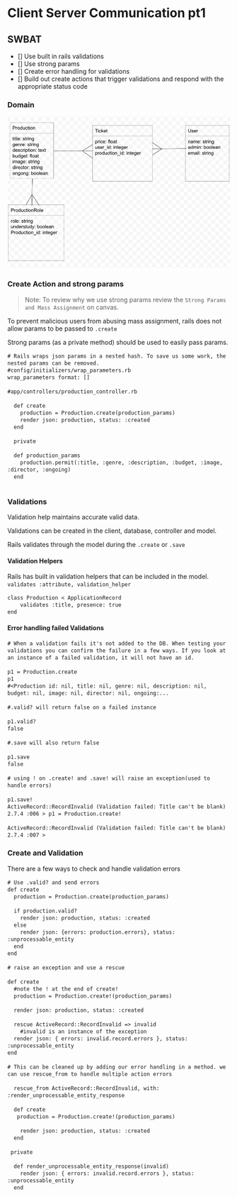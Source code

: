 # Client Server Communication pt1
## SWBAT
- [] Use built in rails validations
- [] Use strong params
- [] Create error handling for validations 
- [] Build out create actions that trigger validations and respond with the appropriate status code

### Domain
![domain_2](assets/domain_2.png)

### Create Action and strong params
>Note: To review why we use strong params review the `Strong Params and Mass Assignment` on canvas.

To prevent malicious users from abusing mass assignment, rails does not allow params to be passed to `.create`  

Strong params (as a private method) should be used to easily pass params. 

```
# Rails wraps json params in a nested hash. To save us some work, the nested params can be removed. 
#config/initializers/wrap_parameters.rb
wrap_parameters format: []

#app/controllers/production_controller.rb

  def create
    production = Production.create(production_params)
    render json: production, status: :created 
  end 

  private 

  def production_params
    production.permit(:title, :genre, :description, :budget, :image, :director, :ongoing)
  end 


```

### Validations
Validation help maintains accurate valid data.

Validations can be created in the client, database, controller and model.

Rails validates through the model during the `.create` or `.save`

#### Validation Helpers 
Rails has built in validation helpers that can be included in the model. `validates :attribute, validation_helper`

```
class Production < ApplicationRecord
    validates :title, presence: true
end

```

#### Error handling failed Validations 

```
# When a validation fails it's not added to the DB. When testing your validations you can confirm the failure in a few ways. If you look at an instance of a failed validation, it will not have an id.

p1 = Production.create
p1
#<Production id: nil, title: nil, genre: nil, description: nil, budget: nil, image: nil, director: nil, ongoing:... 

#.valid? will return false on a failed instance

p1.valid?
false

#.save will also return false

p1.save
false

# using ! on .create! and .save! will raise an exception(used to handle errors) 

p1.save!
ActiveRecord::RecordInvalid (Validation failed: Title can't be blank)
2.7.4 :006 > p1 = Production.create!

ActiveRecord::RecordInvalid (Validation failed: Title can't be blank)
2.7.4 :007 > 

```

### Create and Validation

There are a few ways to check and handle validation errors 

```
# Use .valid? and send errors 
def create
  production = Production.create(production_params)

  if production.valid?
    render json: production, status: :created
  else
    render json: {errors: production.errors}, status: :unprocessable_entity
  end 
end 

# raise an exception and use a rescue 

def create
  #note the ! at the end of create!
  production = Production.create!(production_params)

  render json: production, status: :created

  rescue ActiveRecord::RecordInvalid => invalid
    #invalid is an instance of the exception 
  render json: { errors: invalid.record.errors }, status: :unprocessable_entity
end 

# This can be cleaned up by adding our error handling in a method. we can use rescue_from to handle multiple action errors 

  rescue_from ActiveRecord::RecordInvalid, with: :render_unprocessable_entity_response

  def create
   production = Production.create!(production_params)

    render json: production, status: :created
  end 

 private

  def render_unprocessable_entity_response(invalid)
    render json: { errors: invalid.record.errors }, status: :unprocessable_entity
  end

```